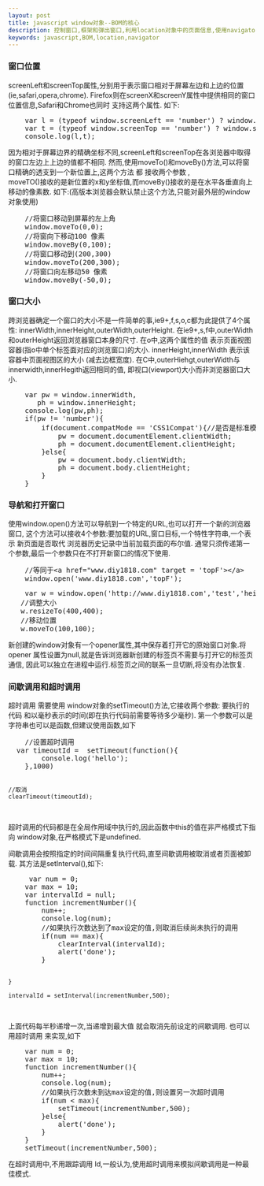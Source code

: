 ```yaml
---
layout: post
title: javascript window对象--BOM的核心
description: 控制窗口,框架和弹出窗口,利用location对象中的页面信息,使用navigator对象了解浏览器
keywords: javascript,BOM,location,navigator
---
```


<h3>
    窗口位置
</h3>
<p>
    screenLeft和screenTop属性,分别用于表示窗口相对于屏幕左边和上边的位置(ie,safari,opera,chrome).
    Firefox则在screenX和screenY属性中提供相同的窗口位置信息,Safari和Chrome也同时 支持这两个属性.
    如下:
</p>
<pre>
    var l = (typeof window.screenLeft == 'number') ? window.screenLeft :window.screenX;
    var t = (typeof window.screenTop == 'number') ? window.screenTop : window.screenY;
    console.log(l,t);
</pre>
<p>
    因为相对于屏幕边界的精确坐标不同,screenLeft和screenTop在各浏览器中取得的窗口左边上上边的值都不相同.
    然而,使用moveTo()和moveBy()方法,可以将窗口精确的透支到一个新位置上,这两个方法
   都 接收两个参数 ,<br>
    moveTO()接收的是新位置的x和y坐标值,而moveBy()接收的是在水平各垂直向上移动的像素数.
    如下:(高版本浏览器会默认禁止这个方法,只能对最外层的window对象使用)

</p>
<pre>
    //将窗口移动到屏幕的左上角
    window.moveTo(0,0);
    //将窗向下移动100 像素
    window.moveBy(0,100);
    //将窗口移动到(200,300)
    window.moveTo(200,300);
    //将窗口向左移动50 像素
    window.moveBy(-50,0);
</pre>
<h3>窗口大小</h3>
<p>
    跨浏览器确定一个窗口的大小不是一件简单的事,ie9+,f,s,o,c都为此提供了4个属性:
    innerWidth,innerHeight,outerWidth,outerHeight.
    在ie9+,s,f中,outerWidth和outerHeight返回浏览器窗口本身的尺寸.
    在o中,这两个属性的值 表示页面视图容器(指o中单个标签面对应的浏览窗口)的大小.
    innerHeight,innerWidth 表示该容器中页面视图区的大小 (减去边框宽度).
    在C中,outerHiehgt,outerWidth与innerwidth,innerHegith返回相同的值,
    即视口(viewport)大小而非浏览器窗口大小.
</p>
<pre>
    var pw = window.innerWidth,
       ph = window.innerHeight;
    console.log(pw,ph);
    if(pw != 'number'){
        if(document.compatMode == 'CSS1Compat'){//是否是标准模式
            pw = document.documentElement.clientWidth;
            ph = document.documentElement.clientHeight;
        }else{
            pw = document.body.clientWidth;
            ph = document.body.clientHeight;
        }
    }
</pre>

<h3>导航和打开窗口</h3>
<p>
    使用window.open()方法可以导航到一个特定的URL,也可以打开一个新的浏览器窗口,
    这个方法可以接收4个参数:要加载的URL,窗口目标,一个特性字符串,一个表示 新页面是否取代
    浏览器历史记录中当前加载页面的布尔值.
    通常只须传递第一个参数,最后一个参数只在不打开新窗口的情况下使用.

</p>
<pre>
    //等同于&lt;a href="www.diy1818.com" target = 'topF'&gt;&lt;/a&gt;
    window.open('www.diy1818.com','topF');
</pre>
<pre>
    var w = window.open('http://www.diy1818.com','test','height=300,width=300,top=10,left=10,resizable=yes');
   //调整大小
   w.resizeTo(400,400);
   //移动位置
   w.moveTo(100,100);
</pre>
<p>
    新创建的window对象有一个opener属性,其中保存着打开它的原始窗口对象.将opener
    属性设置为null,就是告诉浏览器新创建的标签页不需要与打开它的标签页通信,
    因此可以独立在进程中运行.标签页之间的联系一旦切断,将没有办法恢复.
</p>

<h3>间歇调用和超时调用 </h3>
<p>
    超时调用 需要使用 window对象的setTimeout()方法,它接收两个参数:
    要执行的代码 和以毫秒表示的时间(即在执行代码前需要等待多少毫秒).
    第一个参数可以是字符串也可以是函数,但建议使用函数,如下
</p>
<pre>
    //设置超时调用
  var timeoutId =  setTimeout(function(){
        console.log('hello');
    },1000)

    //取消
    clearTimeout(timeoutId);
</pre>
<p>
    超时调用的代码都是在全局作用域中执行的,因此函数中this的值在非严格模式下指向
    window对象,在严格模式下是undefined.
</p>
<p>
    间歇调用会按照指定的时间间隔重复执行代码,直至间歇调用被取消或者页面被卸载.
    其方法是setInterval(),如下:
</p>
<pre>
     var num = 0;
    var max = 10;
    var intervalId = null;
    function incrementNumber(){
        num++;
        console.log(num);
        //如果执行次数达到了max设定的值,则取消后续尚未执行的调用
        if(num == max){
            clearInterval(intervalId);
            alert('done');
        }

    }

    intervalId = setInterval(incrementNumber,500);
</pre>

<p>
    上面代码每半秒递增一次,当递增到最大值 就会取消先前设定的间歇调用.
    也可以用超时调用 来实现,如下
</p>
<pre>
    var num = 0;
    var max = 10;
    function incrementNumber(){
        num++;
        console.log(num);
        //如果执行次数未到达max设定的值,则设置另一次超时调用
        if(num < max){
            setTimeout(incrementNumber,500);
        }else{
            alert('done');
        }
    }
    setTimeout(incrementNumber,500);
</pre>
<p>
    在超时调用中,不用跟踪调用 Id,一般认为,使用超时调用来模拟间歇调用是一种最佳模式.
</p>






